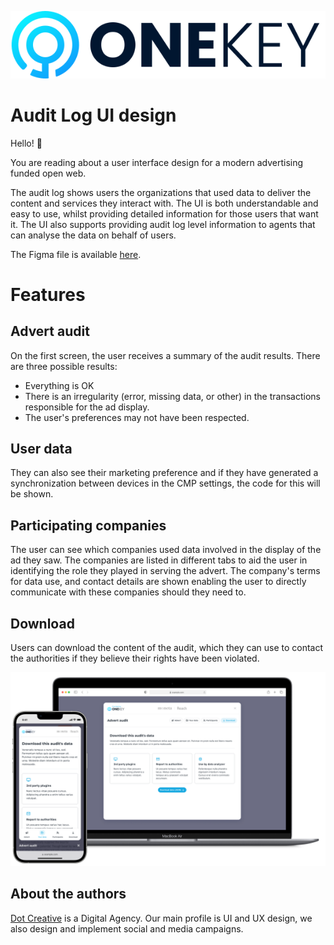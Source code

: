 ![OneKey Logo](images/onekey-logo.svg)

# Audit Log UI design

Hello! :wave:

You are reading about a user interface design for a modern advertising funded
open web.

The audit log shows users the organizations that used data to deliver the
content and services they interact with. The UI is both understandable and easy
to use, whilst providing detailed information for those users that want it. The
UI also supports providing audit log level information to agents that can
analyse the data on behalf of users.

The Figma file is available [here](onekey-audit-log-demo.fig).

# Features

## Advert audit

On the first screen, the user receives a summary of the audit results. There are
three possible results:

-   Everything is OK
-   There is an irregularity (error, missing data, or other) in the transactions
    responsible for the ad display.
-   The user's preferences may not have been respected.

## User data

They can also see their marketing preference and if they have generated a
synchronization between devices in the CMP settings, the code for this will be
shown.

## Participating companies

The user can see which companies used data involved in the display of the ad
they saw. The companies are listed in different tabs to aid the user in
identifying the role they played in serving the advert. The company's terms for data use, and contact details are shown enabling the user to directly 
communicate with these companies should they need to.

## Download

Users can download the content of the audit, which they can use to contact the
authorities if they believe their rights have been violated.

![OneKey Download](images/download.png)

## About the authors

[Dot Creative](https://dotcreative.hu) is a Digital Agency. Our main profile is
UI and UX design, we also design and implement social and media campaigns.
